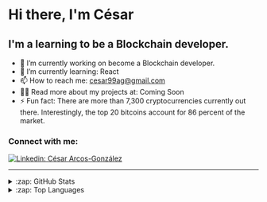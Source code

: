 # Hi there, I'm César

## I'm a learning to be a Blockchain developer.
- 🔭 I’m currently working on become a Blockchain developer.
- 🌱 I’m currently learning: React 
- 📫 How to reach me: cesar99ag@gmail.com
- 👨‍💻 Read more about my projects at: Coming Soon
- ⚡ Fun fact: There are more than 7,300 cryptocurrencies currently out there. Interestingly, the top 20 bitcoins account for 86 percent of the market. 
  
### Connect with me:
[![Linkedin: César Arcos-González](https://img.shields.io/badge/-César-blue?style=flat-square&logo=Linkedin&logoColor=white&link=https://www.linkedin.com/in/cesar-arcos/)](https://www.linkedin.com/in/cesar-arcos/)

 ---
<details>
<summary>:zap: GitHub Stats</summary>

  <img align="left" alt="CAG9's GitHub Stats" src="https://github-readme-stats.vercel.app/api?username=CAG9&show_icons=true&hide_border=false&title_color=ff652f&icon_color=FFE400&bg_color=09131B&text_color=ffffff&border_color=0c1a25" />

</details>
  
<details>
<summary>:zap: Top Languages</summary>  
  <img align="left" src="https://github-readme-stats.vercel.app/api/top-langs/?username=CAG9&theme=radical" alt="top languages">
</details>
